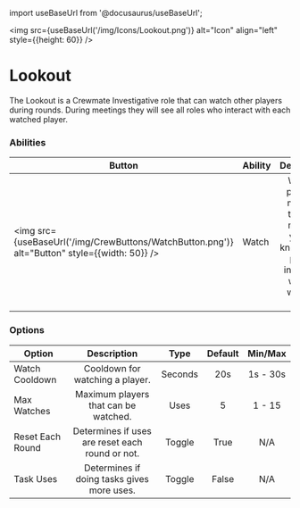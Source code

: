 import useBaseUrl from '@docusaurus/useBaseUrl';

<img src={useBaseUrl('/img/Icons/Lookout.png')} alt="Icon" align="left" style={{height: 60}} />
# Lookout

The Lookout is a Crewmate Investigative role that can watch other players during rounds. During meetings they will see all roles who interact with each watched player.

### Abilities

| Button | Ability | Description | Type |
|----------|----------|:-----------------:|:------:|
| <img src={useBaseUrl('/img/CrewButtons/WatchButton.png')} alt="Button" style={{width: 50}} /> | Watch | Watch a player or multiple, the next meeting you will know which players interacted with the watched ones. | Player Interaction |

### Options

| Option | Description | Type | Default | Min/Max |
|----------|:-----------------:|:------:|:------:|:------:|
| Watch Cooldown | Cooldown for watching a player. | Seconds | 20s | 1s - 30s |
| Max Watches | Maximum players that can be watched. | Uses | 5 | 1 - 15 |
| Reset Each Round | Determines if uses are reset each round or not. | Toggle | True | N/A |
| Task Uses | Determines if doing tasks gives more uses. | Toggle | False | N/A |